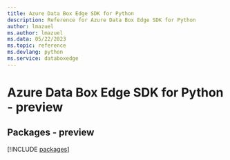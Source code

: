 ```yaml
---
title: Azure Data Box Edge SDK for Python
description: Reference for Azure Data Box Edge SDK for Python
author: lmazuel
ms.author: lmazuel
ms.data: 05/22/2023
ms.topic: reference
ms.devlang: python
ms.service: databoxedge
---
```

# Azure Data Box Edge SDK for Python - preview
## Packages - preview
[!INCLUDE [packages](data-box-edge-index.md)]